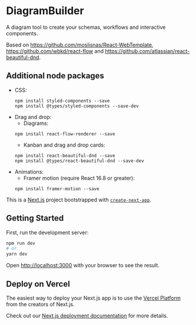 # DiagramBuilder
A diagram tool to create your schemas, workflows and interactive components.

Based on https://github.com/moslisnas/React-WebTemplate, https://github.com/wbkd/react-flow and https://github.com/atlassian/react-beautiful-dnd.

## Additional node packages
* CSS:
    ```
    npm install styled-components --save
    npm install @types/styled-components --save-dev
    ```
* Drag and drop:
    * Diagrams:
    ```
    npm install react-flow-renderer --save
    ```
    * Kanban and drag and drop cards:
    ```
    npm install react-beautiful-dnd --save
    npm install @types/react-beautiful-dnd --save-dev
    ```
* Animations:
    * Framer motion (require React 16.8 or greater):
    ```
    npm install framer-motion --save
    ```


This is a [Next.js](https://nextjs.org/) project bootstrapped with [`create-next-app`](https://github.com/vercel/next.js/tree/canary/packages/create-next-app).

## Getting Started

First, run the development server:
```bash
npm run dev
# or
yarn dev
```
Open [http://localhost:3000](http://localhost:3000) with your browser to see the result.

## Deploy on Vercel

The easiest way to deploy your Next.js app is to use the [Vercel Platform](https://vercel.com/new?utm_medium=default-template&filter=next.js&utm_source=create-next-app&utm_campaign=create-next-app-readme) from the creators of Next.js.

Check out our [Next.js deployment documentation](https://nextjs.org/docs/deployment) for more details.
